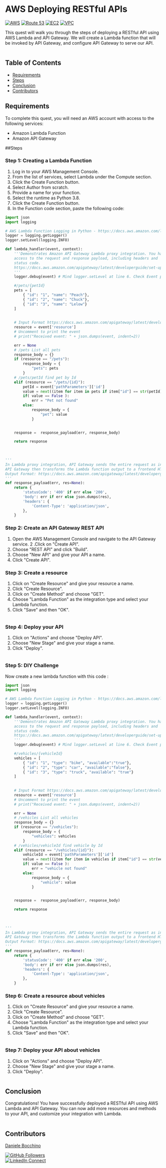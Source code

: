 
# AWS Deploying RESTful APIs

[![AWS](https://img.shields.io/badge/AWS-100000?style=flat&logo=amazon&logoColor=FFFFFF&labelColor=5C5C5C&color=FF7300)](https://docs.aws.amazon.com/quicksight/latest/user/signing-up.html)
[![Route 53](https://img.shields.io/badge/AWS_Route_53-100000?style=flat&logo=route53&logoColor=white&labelColor=494949&color=ED1C24)](https://aws.amazon.com/route53/)
[![EC2](https://img.shields.io/badge/AWS_EC2-100000?style=flat&logo=AmazonEC2&logoColor=white&labelColor=494949&color=527FFF)](https://aws.amazon.com/ec2/)
[![VPC](https://img.shields.io/badge/AWS_VPC-100000?style=flat&logo=AmazonVPC&logoColor=white&labelColor=494949&color=569A31)](https://aws.amazon.com/vpc/)


This quest will walk you through the steps of deploying a RESTful API using AWS Lambda and API Gateway. We will create a Lambda function that will be invoked by API Gateway, and configure API Gateway to serve our API.

<p align="center">
  <img src="./img/1.png" alt="" style="display: block; margin: auto;" />
</p>

## Table of Contents

- [Requirements](#requirements)
- [Steps](#Steps)
- [Conclusion](#conclusion)
- [Contributors](#contributors)


## Requirements
To complete this quest, you will need an AWS account with access to the following services:
- Amazon Lambda Function
- Amazon API Gateway

##Steps
### Step 1: Creating a Lambda Function
1. Log in to your AWS Management Console.
2. From the list of services, select Lambda under the Compute section.
3. Click the Create Function button.
4. Select Author from scratch.
5. Provide a name for your function.
6. Select the runtime as Python 3.8.
7. Click the Create Function button.
8. In the Function code section, paste the following code:

``` python
import json
import logging

# AWS Lambda Function Logging in Python - https://docs.aws.amazon.com/lambda/latest/dg/python-logging.html
logger = logging.getLogger()
logger.setLevel(logging.INFO)

def lambda_handler(event, context):
    '''Demonstrates Amazon API Gateway Lambda proxy integration. You have full
    access to the request and response payload, including headers and
    status code.
    https://docs.aws.amazon.com/apigateway/latest/developerguide/set-up-lambda-proxy-integrations.html
    '''
    logger.debug(event) # Mind logger.setLevel at line 6. Check Event printed at CloudWatch

    #/pets/{petId}
    pets = [
        { "id": "1", "name": "Peach"},
        { "id": "2", "name": "Chuck"},
        { "id": "3", "name": "Lelow"}
    ]
    
    
    # Input Format https://docs.aws.amazon.com/apigateway/latest/developerguide/set-up-lambda-proxy-integrations.html#api-gateway-simple-proxy-for-lambda-input-format
    resource = event['resource']
    # Uncomment to print the event
    # print("Received event: " + json.dumps(event, indent=2))

    err = None
    # /pets List all pets
    response_body = {}
    if (resource == "/pets"):
        response_body = {
            "pets": pets
        }
    # /pets/petId find pet by Id    
    elif (resource == "/pets/{id}"):
        petId = event['pathParameters']['id']
        value = next((item for item in pets if item["id"] == str(petId)), False)
        if( value == False ):
            err = "Pet not found"
        else:
            response_body = {
                "pet": value
            }

        
    response =  response_payload(err, response_body)

    return response
  
  
    
'''
In Lambda proxy integration, API Gateway sends the entire request as input to a backend Lambda function. 
API Gateway then transforms the Lambda function output to a frontend HTTP response.
Output Format: https://docs.aws.amazon.com/apigateway/latest/developerguide/set-up-lambda-proxy-integrations.html#api-gateway-simple-proxy-for-lambda-output-format
'''
def response_payload(err, res=None):
    return {
        'statusCode': '400' if err else '200',
        'body': err if err else json.dumps(res),
        'headers': {
            'Content-Type': 'application/json',
        },
    }

```


### Step 2: Create an API Gateway REST API
1. Open the AWS Management Console and navigate to the API Gateway service.
2 .Click on "Create API".
3. Choose "REST API" and click "Build".
4. Choose "New API" and give your API a name.
5. Click "Create API".



### Step 3: Create a resource
1. Click on "Create Resource" and give your resource a name.
2. Click "Create Resource".
3. Click on "Create Method" and choose "GET".
4. Choose "Lambda Function" as the integration type and select your Lambda function.
5. Click "Save" and then "OK".

<p align="center">
  <img src="./img/3.png" alt="" style="display: block; margin: auto;" />
</p>


### Step 4:  Deploy your API
1. Click on "Actions" and choose "Deploy API".
2. Choose "New Stage" and give your stage a name.
3. Click "Deploy".

<p align="center">
  <img src="./img/5.png" alt="" style="display: block; margin: auto;" />
</p>

### Step 5:  DIY Challenge
Now create a new lambda function with this code :

``` python
import json
import logging

# AWS Lambda Function Logging in Python - https://docs.aws.amazon.com/lambda/latest/dg/python-logging.html
logger = logging.getLogger()
logger.setLevel(logging.INFO)

def lambda_handler(event, context):
    '''Demonstrates Amazon API Gateway Lambda proxy integration. You have full
    access to the request and response payload, including headers and
    status code.
    https://docs.aws.amazon.com/apigateway/latest/developerguide/set-up-lambda-proxy-integrations.html
    '''
    logger.debug(event) # Mind logger.setLevel at line 6. Check Event printed at CloudWatch

    #/vehicles/{vehicleId}
    vehicles = [
        { "id": "1", "type": "bike", "available":"true"},
        { "id": "2", "type": "car", "available":"false"},
        { "id": "3", "type": "truck", "available": "true"}
    ]
    
    
    # Input Format https://docs.aws.amazon.com/apigateway/latest/developerguide/set-up-lambda-proxy-integrations.html#api-gateway-simple-proxy-for-lambda-input-format
    resource = event['resource']
    # Uncomment to print the event
    # print("Received event: " + json.dumps(event, indent=2))

    err = None
    # /vehicles List all vehicles
    response_body = {}
    if (resource == "/vehicles"):
        response_body = {
            "vehicles": vehicles
        }
    # /vehicles/vehicleId find vehicle by Id    
    elif (resource == "/vehicles/{id}"):
        vehicleId = event['pathParameters']['id']
        value = next((item for item in vehicles if item["id"] == str(vehicleId)), False)
        if( value == False ):
            err = "vehicle not found"
        else:
            response_body = {
                "vehicle": value
            }

        
    response =  response_payload(err, response_body)

    return response
  
  
    
'''
In Lambda proxy integration, API Gateway sends the entire request as input to a backend Lambda function. 
API Gateway then transforms the Lambda function output to a frontend HTTP response.
Output Format: https://docs.aws.amazon.com/apigateway/latest/developerguide/set-up-lambda-proxy-integrations.html#api-gateway-simple-proxy-for-lambda-output-format
'''
def response_payload(err, res=None):
    return {
        'statusCode': '400' if err else '200',
        'body': err if err else json.dumps(res),
        'headers': {
            'Content-Type': 'application/json',
        },
    }
```



### Step 6: Create a resource about vehicles
1. Click on "Create Resource" and give your resource a name.
2. Click "Create Resource".
3. Click on "Create Method" and choose "GET".
4. Choose "Lambda Function" as the integration type and select your Lambda function.
5. Click "Save" and then "OK".

<p align="center">
  <img src="./img/6.png" alt="" style="display: block; margin: auto;" />
</p>

### Step 7:  Deploy your API about vehicles
1. Click on "Actions" and choose "Deploy API".
2. Choose "New Stage" and give your stage a name.
3. Click "Deploy".

<p align="center">
  <img src="./img/7.png" alt="" style="display: block; margin: auto;" />
</p>

## Conclusion
Congratulations! You have successfully deployed a RESTful API using AWS Lambda and API Gateway. You can now add more resources and methods to your API, and customize your integration with Lambda.

<p align="center">
  <img src="./img/8.png" alt="" style="display: block; margin: auto;" />
</p>

## Contributors

[Daniele Bocchino](https://danielebocchino.github.io/)

[![GitHub Followers](https://img.shields.io/github/followers/DanieleBocchino?style=social)](https://github.com/DanieleBocchino)  
[![LinkedIn Connect](https://img.shields.io/badge/LinkedIn-Connect-blue?style=social&logo=linkedin)](https://www.linkedin.com/in/daniele-bocchino-aa602a20b/)
